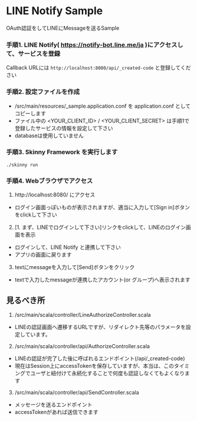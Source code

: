# LINE Notify Sample

OAuth認証をしてLINEにMessageを送るSample

### 手順1. LINE Notify( https://notify-bot.line.me/ja )にアクセスして、サービスを登録
Callback URLには `http://localhost:8080/api/_created-code` と登録してください

### 手順2. 設定ファイルを作成
- /src/main/resources/_sample.application.conf を application.conf としてコピーします
- ファイル中の <YOUR_CLIENT_ID> / <YOUR_CLIENT_SECRET> は手順1で登録したサービスの情報を設定して下さい
- databaseは使用していません

### 手順3. Skinny Framework を実行します

    ./skinny run

### 手順4. Webブラウザでアクセス

1. http://localhost:8080/ にアクセス
- ログイン画面っぽいものが表示されますが、適当に入力して[Sign in]ボタンをclickして下さい

2. [1. まず、LINEでログインして下さい]リンクをclickして、LINEのログイン画面を表示
- ログインして、LINE Notify と連携して下さい
- アプリの画面に戻ります

3. textにmessageを入力して[Send]ボタンをクリック
- textで入力したmessageが連携したアカウント(or グループ)へ表示されます


## 見るべき所
1. /src/main/scala/controller/LineAuthorizeController.scala
- LINEの認証画面へ遷移するURLですが、リダイレクト先等のパラメータを設定しています。

2. /src/main/scala/controller/api/AuthorizeController.scala
- LINEの認証が完了した後に呼ばれるエンドポイント(/api/_created-code)
- 現在はSession上にaccessTokenを保存していますが、本当は、このタイミングでユーザと紐付けて永続化することで何度も認証しなくてもよくなります

3. /src/main/scala/controller/api/SendController.scala
- メッセージを送るエンドポイント
- accessTokenがあれば送信できます
